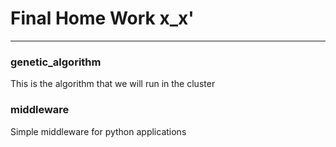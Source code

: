 
Final Home Work x_x'
=====================

----------

### <i class="icon-folder-open"></i> genetic_algorithm

This is the algorithm that we will run in the cluster

### <i class="icon-folder-open"></i> middleware

Simple middleware for python applications
